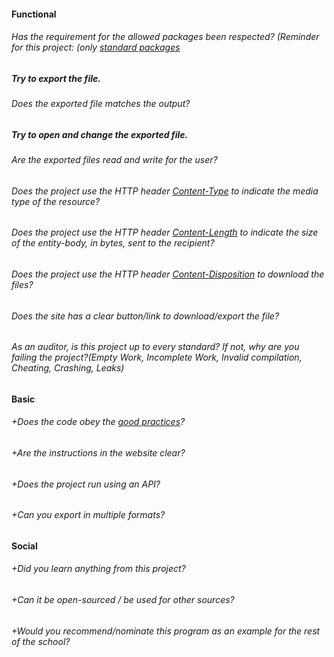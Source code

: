 #### Functional

###### Has the requirement for the allowed packages been respected? (Reminder for this project: (only [standard packages](https://golang.org/pkg/)

##### Try to export the file.

###### Does the exported file matches the output?

##### Try to open and change the exported file.

###### Are the exported files read and write for the user?

###### Does the project use the HTTP header [Content-Type](https://developer.mozilla.org/en-US/docs/Web/HTTP/Headers/Content-Type) to indicate the media type of the resource?

###### Does the project use the HTTP header [Content-Length](https://developer.mozilla.org/en-US/docs/Web/HTTP/Headers/Content-Length) to indicate the size of the entity-body, in bytes, sent to the recipient?

###### Does the project use the HTTP header [Content-Disposition](https://developer.mozilla.org/en-US/docs/Web/HTTP/Headers/Content-Disposition) to download the files?

###### Does the site has a clear button/link to download/export the file?

###### As an auditor, is this project up to every standard? If not, why are you failing the project?(Empty Work, Incomplete Work, Invalid compilation, Cheating, Crashing, Leaks)

#### Basic

###### +Does the code obey the [good practices](https://public.01-edu.org/subjects/good-practices.en)?

###### +Are the instructions in the website clear?

###### +Does the project run using an API?

###### +Can you export in multiple formats?

#### Social

###### +Did you learn anything from this project?

###### +Can it be open-sourced / be used for other sources?

###### +Would you recommend/nominate this program as an example for the rest of the school?
